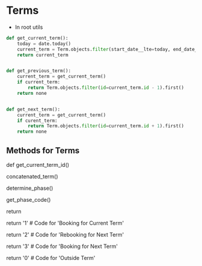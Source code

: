 # Terms

* In root utils

```Python
def get_current_term():
    today = date.today()
    current_term = Term.objects.filter(start_date__lte=today, end_date__gte=today).first()
    return current_term


def get_previous_term():
    current_term = get_current_term()
    if current_term:
        return Term.objects.filter(id=current_term.id - 1).first()
    return none


def get_next_term():
    current_term = get_current_term()
    if curent_term:
        return Term.objects.filter(id=current_term.id + 1).first()
    return none
```

## Methods for Terms

def get\_current\_term\_id()

concatenated\_term()

determine\_phase()

get\_phase\_code()

return&#x20;

return '1' # Code for 'Booking for Current Term'

return '2' # Code for 'Rebooking for Next Term'

return '3' # Code for 'Booking for Next Term'

return '0' # Code for 'Outside Term'
